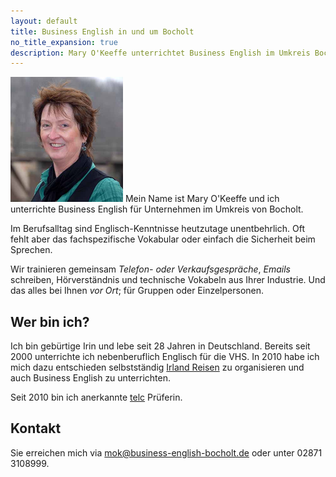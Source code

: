 ```yaml
---
layout: default
title: Business English in und um Bocholt
no_title_expansion: true
description: Mary O'Keeffe unterrichtet Business English im Umkreis Bocholt.
---
```

<img class="mary" width="180" height="200" src="img/mary.jpg">
Mein Name ist Mary O'Keeffe und ich unterrichte Business English für Unternehmen im Umkreis von Bocholt.

Im Berufsalltag sind Englisch-Kenntnisse heutzutage unentbehrlich. Oft fehlt aber das fachspezifische Vokabular oder einfach die Sicherheit beim Sprechen.

Wir trainieren gemeinsam *Telefon- oder Verkaufsgespräche*, *Emails* schreiben, Hörverständnis und technische Vokabeln aus Ihrer Industrie. Und das alles bei Ihnen *vor Ort*; für Gruppen oder Einzelpersonen.

## Wer bin ich?

Ich bin gebürtige Irin und lebe seit 28 Jahren in Deutschland. Bereits seit 2000 unterrichte ich nebenberuflich Englisch für die VHS. In 2010 habe ich mich dazu entschieden selbstständig <a href="http://abenteuer-irland.de">Irland Reisen</a> zu organisieren und auch Business English zu unterrichten.

Seit 2010 bin ich anerkannte <a href="http://www.telc.net/">telc</a> Prüferin.

## Kontakt

Sie erreichen mich via <mok@business-english-bocholt.de> oder unter 02871 3108999.
